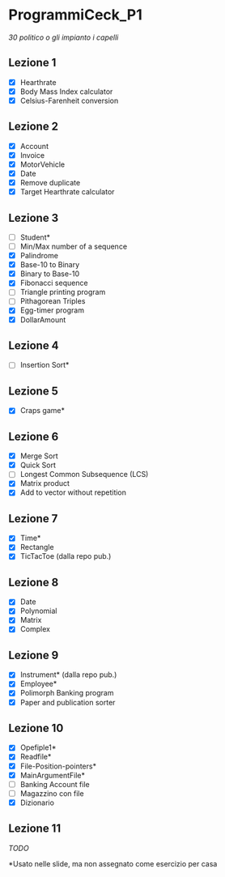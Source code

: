 # ProgrammiCeck_P1
_30 politico o gli impianto i capelli_

Lezione 1
-
 - [X] Hearthrate
 - [X] Body Mass Index calculator
 - [X] Celsius-Farenheit conversion

Lezione 2
-
 - [X] Account
 - [X] Invoice
 - [X] MotorVehicle
 - [X] Date
 - [X] Remove duplicate
 - [X] Target Hearthrate calculator

Lezione 3
-
 - [ ] Student*
 - [ ] Min/Max number of a sequence
 - [X] Palindrome
 - [X] Base-10 to Binary
 - [X] Binary to Base-10
 - [X] Fibonacci sequence
 - [ ] Triangle printing program
 - [ ] Pithagorean Triples
 - [X] Egg-timer program
 - [X] DollarAmount

Lezione 4
-
 - [ ] Insertion Sort*

Lezione 5
-
 - [X] Craps game*

Lezione 6
-
 - [X] Merge Sort
 - [X] Quick Sort
 - [ ] Longest Common Subsequence (LCS)
 - [X] Matrix product
 - [X] Add to vector without repetition

Lezione 7
-
 - [X] Time*
 - [X] Rectangle
 - [X] TicTacToe (dalla repo pub.)

Lezione 8
-
 - [X] Date
 - [X] Polynomial
 - [X] Matrix
 - [X] Complex

Lezione 9
-
 - [X] Instrument* (dalla repo pub.)
 - [X] Employee*
 - [X] Polimorph Banking program
 - [X] Paper and publication sorter

Lezione 10
-
 - [X] Opefiple1*
 - [X] Readfile*
 - [X] File-Position-pointers*
 - [X] MainArgumentFile*
 - [ ] Banking Account file
 - [ ] Magazzino con file
 - [X] Dizionario

Lezione 11
-
 _TODO_


*Usato nelle slide, ma non assegnato come esercizio per casa
